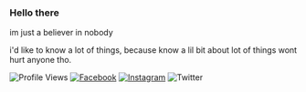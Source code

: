 ### Hello there
im just a believer in nobody

i'd like to know a lot of things, because know a lil bit about lot of things wont hurt anyone tho.

![Profile Views](https://komarev.com/ghpvc/?username=seacanxer)
[![Facebook](https://img.shields.io/badge/--facebook?label=Facebook&logo=Facebook&style=social)](https://www.facebook.com/felix404/) 
[![Instagram](https://img.shields.io/badge/--linkedin?label=Instagram&logo=Instagram&style=social)](https://www.instagram.com/dfelixas/)
![Twitter](https://img.shields.io/twitter/follow/seacanxer?style=social)


